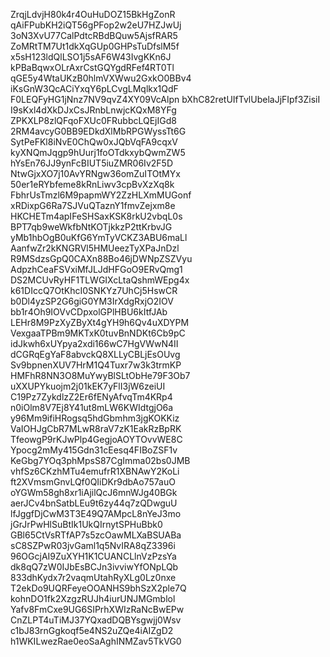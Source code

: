 ZrqjLdvjH80k4r4OuHuDOZ15BkHgZonR
qAiFPubKH2iQT56gPFop2w2eU7HZJwUj
3oN3XvU77CalPdtcRBdBQuw5AjsfRAR5
ZoMRtTM7Ut1dkXqGUp0GHPsTuDfslM5f
x5sH123ldQlLSO1j5sAF6W43IvgKKn6J
kPBaBqwxOLrAxrCstGQYgdRFef4RT0Tl
qGE5y4WtaUKzB0hlmVXWwu2GxkO0BBv4
iKsGnW3QcACiYxqY6pLCvgLMqlkx1QdF
F0LEQFyHG1jNnz7NV9qvZ4XY09VcAlpn
bXhC82retUIfTvlUbelaJjFIpf3ZisiI
I9sKxl4dXkDJxCsJRnbLnwjcKQxM8YFg
ZPKXLP8zlQFqoFXUc0FRubbcLQEjIGd8
2RM4avcyG0BB9EDkdXlMbRPGWyssTt6G
SytPeFKl8iNvE0ChQw0xJQbVqFA9cqxV
kyXNQmJqgp9hUurj1foOTdkxybQwmZW5
hYsEn76JJ9ynFcBIUT5iuZMR06Iv2F5D
NtwGjxXO7j10AvYRNgw36omZuITOtMYx
50er1eRYbfeme8kRnLiwv3cpBvXzXq8k
FbhrUsTmzl6M9papmWY2ZzHLXmMUGonf
xRDixpG6Ra7SJVuQTaznY1fmvZejxm8e
HKCHETm4apIFeSHSaxKSK8rkU2vbqL0s
BPT7qb9weWkfbNtKOTjkkzP2ttKrbvJG
yMb1hbOgB0uKfG6YmTyVCKZ3ABU6maLl
AanfwZr2kKNGRVl5HMUeezTyXPaJnDzl
R9MSdzsGpQ0CAXn88Bo46jDWNpZSZVyu
AdpzhCeaFSVxiMfJLJdHFGoO9ERvQmg1
DS2MCUvRyHF1TLWGIXcLtaQshmWEpg4x
k61DIccQ7OtKhcI0SNKYz7UhCj5HswCR
b0Dl4yzSP2G6giG0YM3IrXdgRxjO2IOV
bb1r4Oh9IOVvCDpxolGPlHBU6kItfJAb
LEHr8M9PzXyZByXt4gYH9h6Qv4uXDYPM
VexgaaTPBm9MKTxK0tuvBnNDKt6Cb9pC
idJkwh6xUYpya2xdi166wC7HgVWwN4II
dCGRqEgYaF8abvckQ8XLLyCBLjEsOUvg
Sv9bpnenXUV7HrM1Q4Tuxr7w3k3trmKP
HMFhR8NN3O8MuYwyBlSLtObHe79F3Ob7
uXXUPYkuojm2j01kEK7yFlI3jW6zeiUI
C19Pz7ZykdlzZ2Er6fENyAfvqTm4KRp4
n0iOlm8V7Ej8Y41ut8mLW6KWIdtgjO6a
y96Mm9ifiHRogsq5hdGbmhm3jgKOKKiz
VaIOHJgCbR7MLwR8raV7zK1EakRzBpRK
TfeowgP9rKJwPlp4GegjoAOYTOvvWE8C
Ypocg2mMy415Gdn31cEesq4FIBoZSF1v
KeGbg7YOq3phMpsS87CgImma02bs0JMB
vhfSz6CKzhMTu4emufrR1XBNAwY2KoLi
ft2XVmsmGnvLQf0QIiDKr9dbAo757auO
oYGWm58gh8xr1iAjilQcJ6mnWJg40BGk
aerJCv4bnSatbLEu9t6zy44q7zQDwguU
lfJggfDjCwM3T3E49Q7AMpcL8nYeJ3mo
jGrJrPwHlSuBtIk1UkQIrnytSPHuBbk0
GBl65CtVsRTfAP7s5zcOawMLXaBSUABa
sC8SZPwR03jvGaml1q5NvIRA8qZ3396i
96OGcjAI9ZuXYH1K1CUANCLlnVzPzsYa
dk8qQ7zW0IJbEsBCJn3ivviwYfONpLQb
833dhKydx7r2vaqmUtahRyXLg0Lz0nxe
T2ekDo9UQRFeyeOOANHS9bhSzX2ple7Q
kohnDO1fk2XzgzRUJh4iurUNJMGmblol
Yafv8FmCxe9UG6SIPrhXWIzRaNcBwEPw
CnZLPT4uTiMJ37YQxadDQBYsgwjj0Wsv
c1bJ83rnGgkoqf5e4NS2uZQe4iAIZgD2
h1WKILwezRae0eoSaAghINMZav5TkVG0
